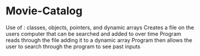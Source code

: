 # Movie-Catalog
Use of : classes, objects, pointers, and dynamic arrays
Creates a file on the users computer that can be searched and added to over time
Program reads through the file adding it to a dynamic array
Program then allows the user to search through the program to see past inputs

